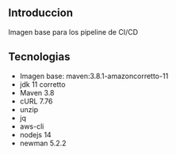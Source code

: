 ## Introduccion
Imagen base para los pipeline de CI/CD

## Tecnologias

* Imagen base: maven:3.8.1-amazoncorretto-11
* jdk 11 corretto
* Maven 3.8
* cURL 7.76
* unzip
* jq 
* aws-cli
* nodejs 14
* newman 5.2.2